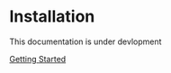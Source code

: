 # Installation

This documentation is under devlopment

<!-- link to getting-started.md -->

[Getting Started](/doc/getting-started)
